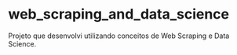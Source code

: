 # web_scraping_and_data_science
Projeto que desenvolvi utilizando conceitos de Web Scraping e Data Science.
